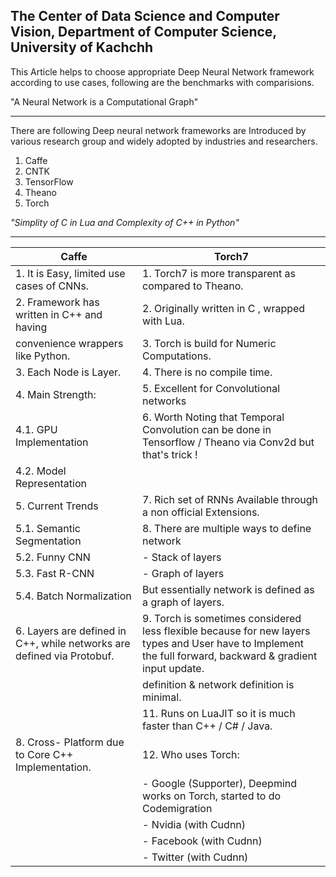 ## The Center of Data Science and Computer Vision, Department of Computer Science, University of Kachchh

This Article helps to choose appropriate Deep Neural Network framework according to use cases, following are the benchmarks with comparisions.

"A Neural Network is a Computational Graph"
***
There are following Deep neural network frameworks are Introduced by various research group and widely adopted by industries and researchers.

1. Caffe
2. CNTK
3. TensorFlow
4. Theano
5. Torch

*"Simplity of C in Lua and Complexity of C++ in Python"*
***

| Caffe         									| Torch7      																		|
| --------------------------------------------------|-----------------------------------------------------------------------------------|
| 1. It is Easy, limited use cases of CNNs. 		| 1. Torch7 is more transparent as compared to Theano.								|
| 2. Framework has written in C++ and having 		| 2. Originally written in C , wrapped with Lua.									|
|    convenience wrappers like Python.      	    | 3. Torch is build for Numeric Computations.										|
| 3. Each Node is Layer.							| 4. There is no compile time.														|
| 4. Main Strength: 								| 5. Excellent for Convolutional networks											|
|  	4.1. GPU Implementation							| 6. Worth Noting that Temporal Convolution can be done in Tensorflow / Theano via Conv2d but that's trick !|
|  	4.2. Model Representation						|    											|
| 5. Current Trends									| 7. Rich set of RNNs Available through a non official Extensions.					|
|  	5.1. Semantic Segmentation						| 8. There are multiple ways to define network 										|
|  	5.2. Funny CNN 									|	 - Stack of layers 																|
|  	5.3. Fast R-CNN 								|    - Graph of layers 																|
|  	5.4. Batch Normalization						|	 But essentially network is defined as a graph of layers.  						|
| 6. Layers are defined in C++, while networks are defined via Protobuf. 	| 9. Torch is sometimes considered less flexible because for new layers types and User have to Implement the full forward, backward & gradient input update. | 7. Caffe has PyCaffe client Interface & command line Interface, model has to defined in Protobuf.	| 10. Defining new layer is much easier and the difference between new layer        |
 		|	  definition & network definition is minimal.									|
										| 11. Runs on LuaJIT so it is much faster than C++ / C# / Java.						|
| 8. Cross- Platform due to Core C++ Implementation.| 12. Who uses Torch:																|
|													|      - Google (Supporter), Deepmind works on Torch, started to do Codemigration 	|
|													|	   - Nvidia (with Cudnn)														|
|													|	   - Facebook (with Cudnn)														|
|													|      - Twitter (with Cudnn)														|

